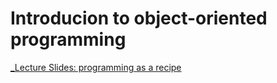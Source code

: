 # Introducion to object-oriented programming

[_Lecture Slides: programming as a recipe](/presentations/intro_to_ruby.pdf)